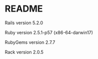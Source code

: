 # README

Rails version                   5.2.0 

Ruby version                    2.5.1-p57 (x86-64-darwin17)

RubyGems version                2.7.7

Rack version                    2.0.5

